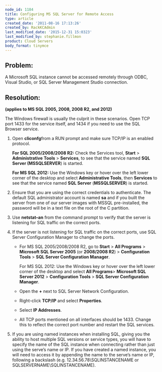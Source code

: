 ```yaml
---
node_id: 1184
title: Configuring MS SQL Server for Remote Access
type: article
created_date: '2011-08-16 17:13:26'
created_by: RackKCAdmin
last_modified_date: '2015-12-31 15:0323'
last_modified_by: stephanie.fillmon
product: Cloud Servers
body_format: tinymce
---
```


Problem:
--------

A Microsoft SQL instance cannot be accessed remotely through ODBC,
Visual Studio, or SQL Server Management Studio connection.

Resolution:
-----------

**(applies to MS SQL 2005, 2008, 2008 R2, and 2012)**

The Windows firewall is usually the culprit in these scenarios. Open TCP
port 1433 for the service itself, and 1434 if you need to use the SQL
Browser service. 

1.  Open **cliconfg**from a RUN prompt and make sure TCP/IP is an
    enabled protocol.

    **For SQL 2005/2008/2008 R2:** Check the Services tool, **Start** \>
    **Administrative** **Tools** \> **Services**, to see that the
    service named **SQL Server (MSSQLSERVER**) is started.

    **For MS SQL 2012:** Use the Windows key or hover over the left
    lower corner of the desktop and select **Administrative Tools**,
    then **Services** to see that the service named **SQL Server**
    (**MSSQLSERVER**) is started.

2.  Ensure that you are using the correct credentials to authenticate.
    The default SQL administrator account is named **sa** and if you
    built the server from one of our server images with MSSQL
    pre-installed, the password will be in a text file on the root of
    the C partition.
3.  Use **netstat&ndash;an** from the command prompt to verify that the
    server is listening for SQL traffic on the correct ports.
4.  If the server is not listening for SQL traffic on the correct ports,
    use SQL Server Configuration Manager to change the ports.
    -   For MS SQL 2005/2008/2008 R2, go to **Start** \> **All
        Programs** \> **Microsoft SQL Server 2005** (or **2008/2008
        R2**) \> **Configuration Tools** \> **SQL Server Configuration
        Manager**.

        For MS SQL 2012: Use the Windows key or hover over the left
        lower corner of the desktop and select **All Programs**\>
        **Microsoft SQL Server 2012** \> **Configuration Tools** \>
        **SQL Server Configuration Manager**.

    -   Open the **+** next to SQL Server Network Configuration.
    -   Right-click **TCP/IP** and select **Properties**.
    -   Select **IP Addresses**.
    -   All TCP ports mentioned on all interfaces should be 1433. Change
        this to reflect the correct port number and restart the SQL
        services.

5.  If you are using named instances when installing SQL,  giving you
    the ability to host multiple SQL versions or service types, you will
    have to specify the name of the SQL instance when connecting rather
    than just using the serve&rsquo;s name or IP.  If you have created a
    named instance, you will need to access it by appending the name to
    the serve&rsquo;s name or IP, following a backslash (e.g.
    12.34.56.78\\SQLINSTANCENAME or SQLSERVERNAME\\SQLINSTANCENAME).


